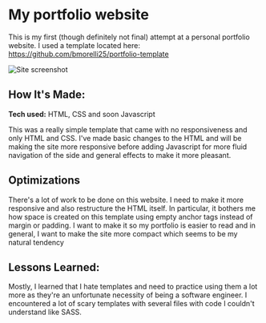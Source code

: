 # My portfolio website
This is my first (though definitely not final) attempt at a personal portfolio website. I used a template located here: https://github.com/bmorelli25/portfolio-template

![Site screenshot](imagehere)

## How It's Made:

**Tech used:** HTML, CSS and soon Javascript

This was a really simple template that came with no responsiveness and only HTML and CSS. I've made basic changes to the HTML and will be making the site more responsive before adding Javascript for more fluid navigation of the side and general effects to make it more pleasant.

## Optimizations
There's a lot of work to be done on this website. I need to make it more responsive and also restructure the HTML itself. In particular, it bothers me how space is created on this template using empty anchor tags instead of margin or padding. I want to make it so my portfolio is easier to read and in general, I want to make the site more compact which seems to be my natural tendency

## Lessons Learned:

Mostly, I learned that I hate templates and need to practice using them a lot more as they're an unfortunate necessity of being a software engineer. I encountered a lot of scary templates with several files with code I couldn't understand like SASS.
